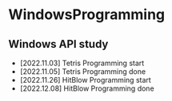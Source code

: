 # WindowsProgramming

## Windows API study 

+ [2022.11.03] Tetris Programming start
+ [2022.11.05] Tetris Programming done
+ [2022.11.26] HitBlow Programming start
+ [2022.12.08] HitBlow Programming done
